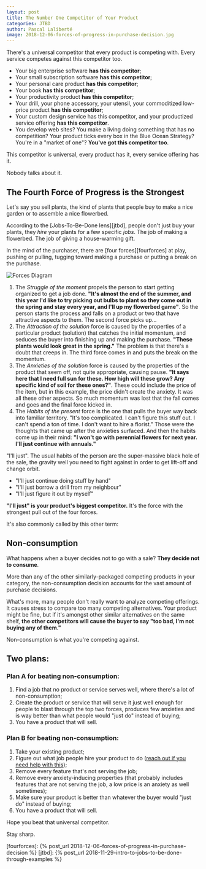 ```yaml
---
layout: post
title: The Number One Competitor of Your Product
categories: JTBD
author: Pascal Laliberté
image: 2018-12-06-forces-of-progress-in-purchase-decision.jpg
---
```


There's a universal competitor that every product is competing with. Every service competes against this competitor too.

* Your big enterprise software **has this competitor**;
* Your small subscription software **has this competitor**;
* Your personal care product **has this competitor**;
* Your book **has this competitor**;
* Your productivity product **has this competitor**;
* Your drill, your phone accessory, your utensil, your commoditized low-price product **has this competitor**;
* Your custom design service has this competitor, and your productized service offering **has this competitor**.
* You develop web sites? You make a living doing something that has no competition? Your product ticks every box in the Blue Ocean Strategy? You're in a "market of one"? **You've got this competitor too**.

This competitor is universal, every product has it, every service offering has it.

Nobody talks about it.

## The Fourth Force of Progress is the Strongest

Let's say you sell plants, the kind of plants that people buy to make a nice garden or to assemble a nice flowerbed.

According to the [Jobs-To-Be-Done lens][jtbd], people don't just buy your plants, they _hire_ your plants for a few specific _jobs_. The job of making a flowerbed. The job of giving a house-warming gift.

In the mind of the purchaser, there are [four forces][fourforces] at play, pushing or pulling, tugging toward making a purchase or putting a break on the purchase.

![Forces Diagram](/assets/images/posts/2018-12-06-forces-of-progress-diagram-01.svg)

1. The _Struggle of the moment_ propels the person to start getting organized to get a job done. **"It's almost the end of the summer, and this year I'd like to try picking out bulbs to plant so they come out in the spring and stay every year, and I'll up my flowerbed game"**. So the person starts the process and falls on a product or two that have attractive aspects to them. The second force picks up...
2. The _Attraction of the solution_ force is caused by the properties of a particular product (solution) that catches the initial momentum, and seduces the buyer into finishing up and making the purchase. **"These plants would look great in the spring."** The problem is that there's a doubt that creeps in. The third force comes in and puts the break on the momentum.
3. The _Anxieties of the solution_ force is caused by the properties of the product that seem off, not quite appropriate, causing pause. **"It says here that I need full sun for these. How high will these grow? Any specific kind of soil for these ones?"**. These could include the price of the item, but in this example, the price didn't create the anxiety. It was all these other aspects. So much momentum was lost that the fall comes and goes and the final force kicked in.
4. The _Habits of the present_ force is the one that pulls the buyer way back into familiar territory. "It's too complicated. I can't figure this stuff out. I can't spend a ton of time. I don't want to hire a florist." Those were the thoughts that came up after the anxieties surfaced. And then the habits come up in their mind: **"I won't go with perennial flowers for next year. I'll just continue with annuals."**

"I'll just". The usual habits of the person are the super-massive black hole of the sale, the gravity well you need to fight against in order to get lift-off and change orbit.

* "I'll just continue doing stuff by hand"
* "I'll just borrow a drill from my neighbour"
* "I'll just figure it out by myself"

**"I'll just" is your product's biggest competitor.** It's the force with the strongest pull out of the four forces.

It's also commonly called by this other term:

## Non-consumption

What happens when a buyer decides not to go with a sale? **They decide not to consume**.

More than any of the other similarly-packaged competing products in your category, the non-consumption decision accounts for the vast amount of purchase decisions.

What's more, many people don't really want to analyze competing offerings. It causes stress to compare too many competing alternatives. Your product might be fine, but if it's amongst other similar alternatives on the same shelf, **the other competitors will cause the buyer to say "too bad, I'm not buying any of them."**

Non-consumption is what you're competing against. 

## Two plans:

### Plan A for beating non-consumption:

1. Find a job that no product or service serves well, where there's a lot of non-consumption;
2. Create the product or service that will serve it just well enough for people to blast through the top two forces, produces few anxieties and is way better than what people would "just do" instead of buying;
3. You have a product that will sell.

### Plan B for beating non-consumption:

1. Take your existing product;
2. Figure out what job people hire your product to do ([reach out if you need help with this][email]);
3. Remove every feature that's not serving the job;
4. Remove every anxiety-inducing properties (that probably includes features that are not serving the job, a low price is an anxiety as well sometimes);
5. Make sure your product is better than whatever the buyer would "just do" instead of buying;
6. You have a product that will sell.

Hope you beat that universal competitor.

Stay sharp.

[email]: mailto:pascal@pascallaliberte.me?subject=Help%20finding%20the%20job
[fourforces]: {% post_url 2018-12-06-forces-of-progress-in-purchase-decision %}
[jtbd]: {% post_url 2018-11-29-intro-to-jobs-to-be-done-through-examples %}
